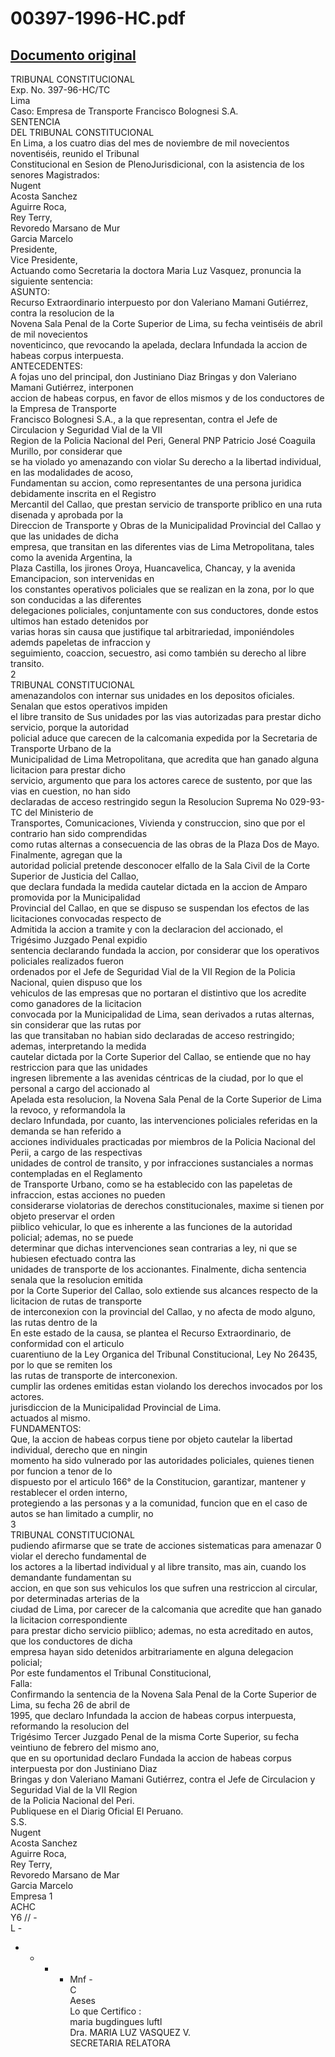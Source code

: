 
00397-1996-HC.pdf
=================
  
[Documento original](https://tc.gob.pe/jurisprudencia/1996/00397-1996-HC.pdf)  
---  
TRIBUNAL CONSTITUCIONAL  
Exp. No. 397-96-HC/TC  
Lima  
Caso: Empresa de Transporte Francisco Bolognesi S.A.  
SENTENCIA  
DEL TRIBUNAL CONSTITUCIONAL  
En Lima, a los cuatro dias del mes de noviembre de mil novecientos noventiséis, reunido el Tribunal  
Constitucional en Sesion de PlenoJurisdicional, con la asistencia de los senores Magistrados:  
Nugent  
Acosta Sanchez  
Aguirre Roca,  
Rey Terry,  
Revoredo Marsano de Mur  
Garcia Marcelo  
Presidente,  
Vice Presidente,  
Actuando como Secretaria la doctora Maria Luz Vasquez, pronuncia la siguiente sentencia:  
ASUNTO:  
Recurso Extraordinario interpuesto por don Valeriano Mamani Gutiérrez, contra la resolucion de la  
Novena Sala Penal de la Corte Superior de Lima, su fecha veintiséis de abril de mil novecientos  
noventicinco, que revocando la apelada, declara Infundada la accion de habeas corpus interpuesta.  
ANTECEDENTES:  
A fojas uno del principal, don Justiniano Diaz Bringas y don Valeriano Mamani Gutiérrez, interponen  
accion de habeas corpus, en favor de ellos mismos y de los conductores de la Empresa de Transporte  
Francisco Bolognesi S.A., a la que representan, contra el Jefe de Circulacion y Seguridad Vial de la VII  
Region de la Policia Nacional del Peri, General PNP Patricio José Coaguila Murillo, por considerar que  
se ha violado yo amenazando con violar Su derecho a la libertad individual, en las modalidades de acoso,  
Fundamentan su accion, como representantes de una persona juridica debidamente inscrita en el Registro  
Mercantil del Callao, que prestan servicio de transporte priblico en una ruta disenada y aprobada por la  
Direccion de Transporte y Obras de la Municipalidad Provincial del Callao y que las unidades de dicha  
empresa, que transitan en las diferentes vias de Lima Metropolitana, tales como la avenida Argentina, la  
Plaza Castilla, los jirones Oroya, Huancavelica, Chancay, y la avenida Emancipacion, son intervenidas en  
los constantes operativos policiales que se realizan en la zona, por lo que son conducidas a las diferentes  
delegaciones policiales, conjuntamente con sus conductores, donde estos ultimos han estado detenidos por  
varias horas sin causa que justifique tal arbitrariedad, imponiéndoles ademds papeletas de infraccion y  
seguimiento, coaccion, secuestro, asi como también su derecho al libre transito.  
2  
TRIBUNAL CONSTITUCIONAL  
amenazandolos con internar sus unidades en los depositos oficiales. Senalan que estos operativos impiden  
el libre transito de Sus unidades por las vias autorizadas para prestar dicho servicio, porque la autoridad  
policial aduce que carecen de la calcomania expedida por la Secretaria de Transporte Urbano de la  
Municipalidad de Lima Metropolitana, que acredita que han ganado alguna licitacion para prestar dicho  
servicio, argumento que para los actores carece de sustento, por que las vias en cuestion, no han sido  
declaradas de acceso restringido segun la Resolucion Suprema No 029-93-TC del Ministerio de  
Transportes, Comunicaciones, Vivienda y construccion, sino que por el contrario han sido comprendidas  
como rutas alternas a consecuencia de las obras de la Plaza Dos de Mayo. Finalmente, agregan que la  
autoridad policial pretende desconocer elfallo de la Sala Civil de la Corte Superior de Justicia del Callao,  
que declara fundada la medida cautelar dictada en la accion de Amparo promovida por la Municipalidad  
Provincial del Callao, en que se dispuso se suspendan los efectos de las licitaciones convocadas respecto de  
Admitida la accion a tramite y con la declaracion del accionado, el Trigésimo Juzgado Penal expidio  
sentencia declarando fundada la accion, por considerar que los operativos policiales realizados fueron  
ordenados por el Jefe de Seguridad Vial de la VII Region de la Policia Nacional, quien dispuso que los  
vehiculos de las empresas que no portaran el distintivo que los acredite como ganadores de la licitacion  
convocada por la Municipalidad de Lima, sean derivados a rutas alternas, sin considerar que las rutas por  
las que transitaban no habian sido declaradas de acceso restringido; ademas, interpretando la medida  
cautelar dictada por la Corte Superior del Callao, se entiende que no hay restriccion para que las unidades  
ingresen libremente a las avenidas céntricas de la ciudad, por lo que el personal a cargo del accionado al  
Apelada esta resolucion, la Novena Sala Penal de la Corte Superior de Lima la revoco, y reformandola la  
declaro Infundada, por cuanto, las intervenciones policiales referidas en la demanda se han referido a  
acciones individuales practicadas por miembros de la Policia Nacional del Perii, a cargo de las respectivas  
unidades de control de transito, y por infracciones sustanciales a normas contempladas en el Reglamento  
de Transporte Urbano, como se ha establecido con las papeletas de infraccion, estas acciones no pueden  
considerarse violatorias de derechos constitucionales, maxime si tienen por objeto preservar el orden  
piiblico vehicular, lo que es inherente a las funciones de la autoridad policial; ademas, no se puede  
determinar que dichas intervenciones sean contrarias a ley, ni que se hubiesen efectuado contra las  
unidades de transporte de los accionantes. Finalmente, dicha sentencia senala que la resolucion emitida  
por la Corte Superior del Callao, solo extiende sus alcances respecto de la licitacion de rutas de transporte  
de interconexion con la provincial del Callao, y no afecta de modo alguno, las rutas dentro de la  
En este estado de la causa, se plantea el Recurso Extraordinario, de conformidad con el articulo  
cuarentiuno de la Ley Organica del Tribunal Constitucional, Ley No 26435, por lo que se remiten los  
las rutas de transporte de interconexion.  
cumplir las ordenes emitidas estan violando los derechos invocados por los actores.  
jurisdiccion de la Municipalidad Provincial de Lima.  
actuados al mismo.  
FUNDAMENTOS:  
Que, la accion de habeas corpus tiene por objeto cautelar la libertad individual, derecho que en ningin  
momento ha sido vulnerado por las autoridades policiales, quienes tienen por funcion a tenor de lo  
dispuesto por el articulo 166° de la Constitucion, garantizar, mantener y restablecer el orden interno,  
protegiendo a las personas y a la comunidad, funcion que en el caso de autos se han limitado a cumplir, no  
3  
TRIBUNAL CONSTITUCIONAL  
pudiendo afirmarse que se trate de acciones sistematicas para amenazar 0 violar el derecho fundamental de  
los actores a la libertad individual y al libre transito, mas ain, cuando los demandante fundamentan su  
accion, en que son sus vehiculos los que sufren una restriccion al circular, por determinadas arterias de la  
ciudad de Lima, por carecer de la calcomania que acredite que han ganado la licitacion correspondiente  
para prestar dicho servicio piiblico; ademas, no esta acreditado en autos, que los conductores de dicha  
empresa hayan sido detenidos arbitrariamente en alguna delegacion policial;  
Por este fundamentos el Tribunal Constitucional,  
Falla:  
Confirmando la sentencia de la Novena Sala Penal de la Corte Superior de Lima, su fecha 26 de abril de  
1995, que declaro Infundada la accion de habeas corpus interpuesta, reformando la resolucion del  
Trigésimo Tercer Juzgado Penal de la misma Corte Superior, su fecha veintiuno de febrero del mismo ano,  
que en su oportunidad declaro Fundada la accion de habeas corpus interpuesta por don Justiniano Diaz  
Bringas y don Valeriano Mamani Gutiérrez, contra el Jefe de Circulacion y Seguridad Vial de la VII Region  
de la Policia Nacional del Peri.  
Publiquese en el Diarig Oficial El Peruano.  
S.S.  
Nugent  
Acosta Sanchez  
Aguirre Roca,  
Rey Terry,  
Revoredo Marsano de Mar  
Garcia Marcelo  
Empresa 1  
ACHC  
Y6 // -  
L -  
- -  - - Mnf -  
C  
Aeses  
Lo que Certifico :  
maria bugdingues luftl  
Dra. MARIA LUZ VASQUEZ V.  
SECRETARIA RELATORA